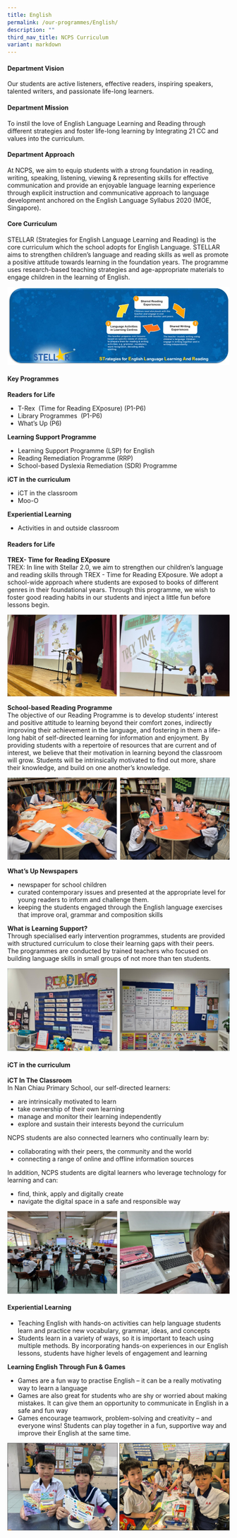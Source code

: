 ```yaml
---
title: English
permalink: /our-programmes/English/
description: ""
third_nav_title: NCPS Curriculum
variant: markdown
---
```

#### **Department Vision** 

Our students are active listeners, effective readers, inspiring speakers, talented writers, and passionate life-long learners.

#### **Department Mission**  

To instil the love of English Language Learning and Reading through different strategies and foster life-long learning by Integrating 21 CC and values into the curriculum.

#### **Department Approach**  
   
At NCPS, we aim to equip students with a strong foundation in reading, writing, speaking, listening, viewing &amp; representing skills for effective communication and provide an enjoyable language learning experience through explicit instruction and communicative approach to language development anchored on the English Language Syllabus 2020 (MOE, Singapore).

#### **Core Curriculum**  

STELLAR (Strategies for English Language Learning and Reading) is the core
curriculum which the school adopts for English Language. STELLAR aims to
strengthen children’s language and reading skills as well as promote a
positive attitude towards learning in the foundation years. The programme
uses research-based teaching strategies and age-appropriate materials to
engage children in the learning of English.

![](/images/Our%20Curriculum_English/stellar_2025.jpg)


#### **Key Programmes**  
   
**Readers for Life**<br>
<ul>
  <li>T-Rex&nbsp; (Time for Reading EXposure) (P1-P6)</li>
  <li>Library Programmes&nbsp; (P1-P6)</li>
  <li>What’s Up (P6)</li>
</ul>  


**Learning Support Programme**

* Learning Support Programme (LSP) for English
* Reading Remediation Programme (RRP)
* School-based Dyslexia Remediation (SDR) Programme 

**iCT in the curriculum**

* iCT in the classroom
* Moo-O

**Experiential Learning**
* Activities in and outside classroom

#### Readers for Life
**TREX- Time for Reading EXposure**<br>
TREX: In line with Stellar 2.0, we aim to strengthen our children’s language and reading skills through TREX - Time for Reading EXposure. We adopt a school-wide approach where students are exposed to books of different genres in their foundational years. Through this programme, we wish to foster good reading habits in our students and inject a little fun before lessons begin.

![](/images/Our%20Curriculum_English/Trex_2025.jpg)


**School-based Reading Programme**<br>
The objective of our Reading Programme is to develop students’ interest and positive attitude to
learning beyond their comfort zones, indirectly improving their achievement in the language, and
fostering in them a life-long habit of self-directed learning for information and enjoyment. By
providing students with a repertoire of resources that are current and of interest, we believe that
their motivation in learning beyond the classroom will grow. Students will be intrinsically motivated
to find out more, share their knowledge, and build on one another’s knowledge.

![](/images/Our%20Curriculum_English/Reading_2025.jpg)

**What’s Up Newspapers**<br>
* newspaper for school children<br>
* curated contemporary issues and presented at the appropriate level for young readers to inform and challenge them.<br> 
* keeping the students engaged through the English language exercises that improve oral, grammar and composition skills

**What is Learning Support?**<br>
Through specialised early intervention programmes, students are provided with structured curriculum to close their learning gaps with their peers.<br>
The programmes are conducted by trained teachers who focused on building language skills in small groups of not more than ten students.

![](/images/Our%20Curriculum_English/Eng_LSP01.jpg)

#### iCT in the curriculum

**iCT In The Classroom**<br>
In Nan Chiau Primary School, our self-directed learners:<br>
* are intrinsically motivated to learn<br>
* take ownership of their own learning<br>
* manage and monitor their learning independently<br>
* explore and sustain their interests beyond the curriculum

NCPS students are also connected learners who continually learn by:<br>
* collaborating with their peers, the community and the world<br>
* connecting a range of online and offline information sources

In addition, NCPS students are digital learners who leverage
technology for learning and can:<br>
* find, think, apply and digitally create<br>
* navigate the digital space in a safe and responsible way

![](/images/Our%20Curriculum_English/Eng_ICT01.jpg)

#### Experiential Learning

* Teaching English with hands-on activities can help language students learn and practice new vocabulary, grammar, ideas, and concepts <br>
* Students learn in a variety of ways, so it is important to teach using multiple methods.&nbsp;By incorporating hands-on experiences in our English lessons, students have higher levels of engagement and learning
 

**Learning English Through Fun &amp; Games** 

* Games are a fun way to practise English – it can be a really motivating way to learn a language<br>
* Games are also great for students who are shy or worried about making mistakes. It can give them an opportunity to communicate in English in a safe and fun way<br>
* Games encourage teamwork, problem-solving and creativity – and everyone wins! Students can play together in a fun, supportive way and improve their English at the same time.

![](/images/Our%20Curriculum_English/Eng_FunAndGames01.jpg)